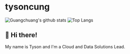 # tysoncung
![Guangchuang's github stats](https://github-readme-stats.vercel.app/api?username=tysoncung&show_icons=true)
![Top Langs](https://github-readme-stats.vercel.app/api/top-langs/?username=tysoncung)



<!--
**tysoncung/tysoncung** is a ✨ _special_ ✨ repository because its `README.md` (this file) appears on your GitHub profile.

Here are some ideas to get you started:

- 🔭 I’m currently working on ...
- 🌱 I’m currently learning ...
- 👯 I’m looking to collaborate on ...
- 🤔 I’m looking for help with ...
- 💬 Ask me about ...
- 📫 How to reach me: ...
- 😄 Pronouns: ...
- ⚡ Fun fact: ...
-->


## 👋 Hi there!

My name is Tyson and I'm a Cloud and Data Solutions Lead.

